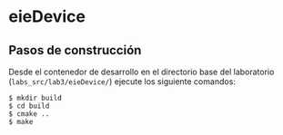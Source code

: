 # eieDevice



## Pasos de construcción
Desde el contenedor de desarrollo en el directorio base del laboratorio (`labs_src/lab3/eieDevice/`) ejecute los siguiente comandos:

```console
$ mkdir build
$ cd build
$ cmake ..
$ make
```

